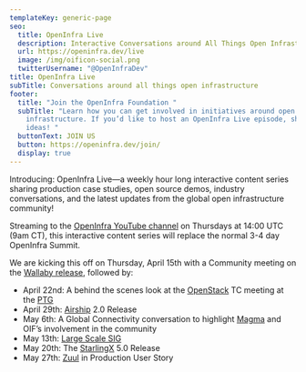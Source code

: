 ```yaml
---
templateKey: generic-page
seo:
  title: OpenInfra Live
  description: Interactive Conversations around All Things Open Infrastructure
  url: https://openinfra.dev/live
  image: /img/oificon-social.png
  twitterUsername: "@OpenInfraDev"
title: OpenInfra Live
subTitle: Conversations around all things open infrastructure
footer:
  title: "Join the OpenInfra Foundation "
  subTitle: "Learn how you can get involved in initiatives around open
    infrastructure. If you’d like to host an OpenInfra Live episode, share your
    ideas! "
  buttonText: JOIN US
  button: https://openinfra.dev/join/
  display: true
---
```

Introducing:  OpenInfra Live—a weekly hour long interactive content series sharing production case studies, open source demos, industry conversations, and the latest updates from the global open infrastructure community! 

Streaming to the [OpenInfra YouTube channel](https://www.youtube.com/channel/UCQ74G2gKXdpwZkXEsclzcrA) on Thursdays at 14:00 UTC (9am CT), this interactive content series will replace the normal 3-4 day OpenInfra Summit.

We are kicking this off on Thursday, April 15th with a Community meeting on the [Wallaby release](https://openstack.org/wallaby), followed by:   

* April 22nd: A behind the scenes look at the [OpenStack](https://openstack.org) TC meeting at the [PTG](https://openstack.org/ptg)
* April 29th: [Airship](https://airshipit.org) 2.0 Release 
* May 6th: A Global Connectivity conversation to highlight [Magma](https://magmacore.org) and OIF’s involvement in the community
* May 13th: [Large Scale SIG](https://wiki.openstack.org/wiki/Large_Scale_SIG)
* May 20th: The [StarlingX](https://starlingx.io) 5.0 Release
* May 27th: [Zuul](https://zuul-ci.org) in Production User Story